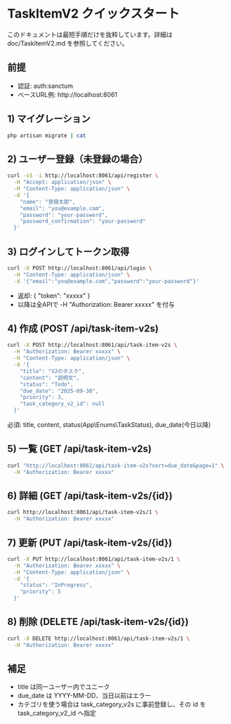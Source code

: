 # TaskItemV2 クイックスタート

このドキュメントは最短手順だけを抜粋しています。詳細は doc/TaskItemV2.md を参照してください。

## 前提
- 認証: auth:sanctum
- ベースURL例: http://localhost:8061

## 1) マイグレーション
```bash
php artisan migrate | cat
```

## 2) ユーザー登録（未登録の場合）
```bash
curl -sS -i http://localhost:8061/api/register \
  -H "Accept: application/json" \
  -H "Content-Type: application/json" \
  -d '{
    "name": "登録太郎",
    "email": "you@example.com",
    "password": "your-password",
    "password_confirmation": "your-password"
  }'
```

## 3) ログインしてトークン取得
```bash
curl -X POST http://localhost:8061/api/login \
  -H "Content-Type: application/json" \
  -d '{"email":"you@example.com","password":"your-password"}'
```
- 返却: { "token": "xxxxx" }
- 以降は全APIで -H "Authorization: Bearer xxxxx" を付与

## 4) 作成 (POST /api/task-item-v2s)
```bash
curl -X POST http://localhost:8061/api/task-item-v2s \
  -H "Authorization: Bearer xxxxx" \
  -H "Content-Type: application/json" \
  -d '{
    "title": "V2のタスク",
    "content": "説明文",
    "status": "Todo",
    "due_date": "2025-09-30",
    "priority": 3,
    "task_category_v2_id": null
  }'
```
必須: title, content, status(App\\Enums\\TaskStatus), due_date(今日以降)

## 5) 一覧 (GET /api/task-item-v2s)
```bash
curl "http://localhost:8061/api/task-item-v2s?sort=due_date&page=1" \
  -H "Authorization: Bearer xxxxx"
```

## 6) 詳細 (GET /api/task-item-v2s/{id})
```bash
curl http://localhost:8061/api/task-item-v2s/1 \
  -H "Authorization: Bearer xxxxx"
```

## 7) 更新 (PUT /api/task-item-v2s/{id})
```bash
curl -X PUT http://localhost:8061/api/task-item-v2s/1 \
  -H "Authorization: Bearer xxxxx" \
  -H "Content-Type: application/json" \
  -d '{
    "status": "InProgress",
    "priority": 5
  }'
```

## 8) 削除 (DELETE /api/task-item-v2s/{id})
```bash
curl -X DELETE http://localhost:8061/api/task-item-v2s/1 \
  -H "Authorization: Bearer xxxxx"
```

## 補足
- title は同一ユーザー内でユニーク
- due_date は YYYY-MM-DD、当日以前はエラー
- カテゴリを使う場合は task_category_v2s に事前登録し、その id を task_category_v2_id へ指定
